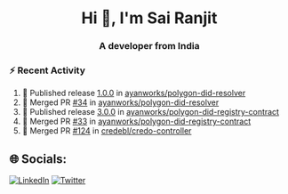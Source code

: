 <h1 align="center">Hi 👋, I'm Sai Ranjit</h1>
<h3 align="center">A developer from India</h3>

### :zap: Recent Activity

<!--START_SECTION:activity-->
1. 🚀 Published release [1.0.0](https://github.com/ayanworks/polygon-did-resolver/releases/tag/1.0.0) in [ayanworks/polygon-did-resolver](https://github.com/ayanworks/polygon-did-resolver)
2. 🎉 Merged PR [#34](https://github.com/ayanworks/polygon-did-resolver/pull/34) in [ayanworks/polygon-did-resolver](https://github.com/ayanworks/polygon-did-resolver)
3. 🚀 Published release [3.0.0](https://github.com/ayanworks/polygon-did-registry-contract/releases/tag/3.0.0) in [ayanworks/polygon-did-registry-contract](https://github.com/ayanworks/polygon-did-registry-contract)
4. 🎉 Merged PR [#33](https://github.com/ayanworks/polygon-did-registry-contract/pull/33) in [ayanworks/polygon-did-registry-contract](https://github.com/ayanworks/polygon-did-registry-contract)
5. 🎉 Merged PR [#124](https://github.com/credebl/credo-controller/pull/124) in [credebl/credo-controller](https://github.com/credebl/credo-controller)
<!--END_SECTION:activity-->

## 🌐 Socials:
[![LinkedIn](https://img.shields.io/badge/LinkedIn-%230077B5.svg?logo=linkedin&logoColor=white)](https://linkedin.com/in/sairanjit) [![Twitter](https://img.shields.io/badge/Twitter-%231DA1F2.svg?logo=Twitter&logoColor=white)](https://twitter.com/sairanjit_) 
